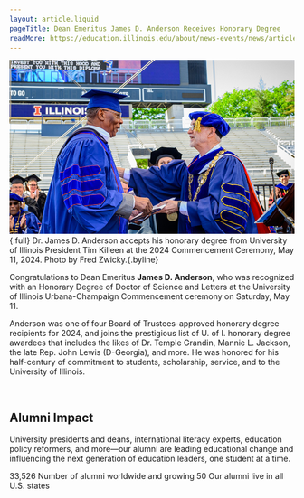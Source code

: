 ```yaml
---
layout: article.liquid
pageTitle: Dean Emeritus James D. Anderson Receives Honorary Degree
readMore: https://education.illinois.edu/about/news-events/news/article/2024/04/09/james-d.-anderson-to-receive-honorary-degree-at-2024-commencement-ceremony
---
```

<ilw-content width="page">

![James Anderson receives his degree from President Tim Kileen at the University of Illinois](/img/alumni/anderson.jpg){.full}
Dr. James D. Anderson accepts his honorary degree from University of Illinois President Tim Killeen at the 2024 Commencement Ceremony, May 11, 2024. Photo by Fred Zwicky.{.byline}

Congratulations to Dean Emeritus **James D. Anderson**, who was recognized with an Honorary Degree of Doctor of Science and Letters at the University of Illinois Urbana-Champaign Commencement ceremony on Saturday, May 11.

Anderson was one of four Board of Trustees-approved honorary degree recipients for 2024, and joins the prestigious list of U. of I. honorary degree awardees that includes the likes of Dr. Temple Grandin, Mannie L. Jackson, the late Rep. John Lewis (D-Georgia), and more. He was honored for his half-century of commitment to students, scholarship, service, and to the University of Illinois.

<br>

## Alumni Impact

University presidents and deans, international literacy experts, education policy reformers, and more—our alumni are leading educational change and influencing the next generation of education leaders, one student at a time.

</ilw-content>

<ilw-columns width="page">
<ilw-statistic><span slot="stat">33,526</span> Number of alumni worldwide and growing</ilw-statistic>
<ilw-statistic><span slot="stat">50</span> Our alumni live in all U.S. states</ilw-statistic>
</ilw-columns>